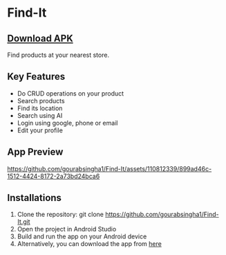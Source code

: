 # Find-It
## [Download APK](https://drive.google.com/file/d/1SQ_4TKpNUkszllyiQYMIW-R-7LggQ3ar/view?usp=sharing)

Find products at your nearest store.

## Key Features
- Do CRUD operations on your product
- Search products
- Find its location
- Search using AI
- Login using google, phone or email
- Edit your profile

## App Preview
https://github.com/gourabsingha1/Find-It/assets/110812339/899ad46c-1512-4424-8172-2a73bd24bca6

## Installations
1. Clone the repository: git clone https://github.com/gourabsingha1/Find-It.git
2. Open the project in Android Studio
3. Build and run the app on your Android device
4. Alternatively, you can download the app from [here](https://drive.google.com/file/d/1SQ_4TKpNUkszllyiQYMIW-R-7LggQ3ar/view?usp=sharing)
